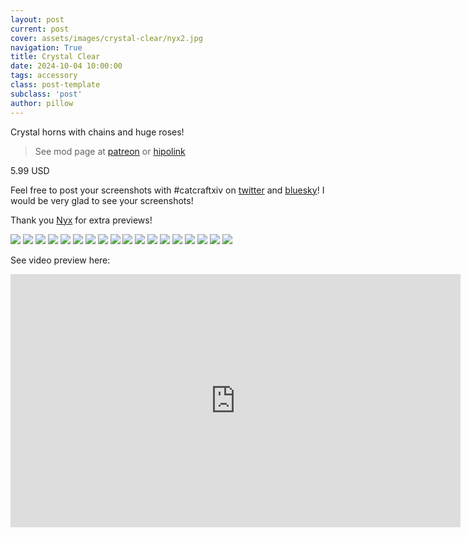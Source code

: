 ```yaml
---
layout: post
current: post
cover: assets/images/crystal-clear/nyx2.jpg
navigation: True
title: Crystal Clear
date: 2024-10-04 10:00:00
tags: accessory
class: post-template
subclass: 'post'
author: pillow
---
```


Crystal horns with chains and huge roses!

> See mod page at [patreon](https://www.patreon.com/catcraftFFXIV/shop/crystal-clear-horns-516913?source=storefront) or [hipolink](https://hipolink.me/pomigrein/products/crystal-clear--horns)

5.99 USD

Feel free to post your screenshots with #catcraftxiv on [twitter](https://x.com/hashtag/catcraftxiv?src=hashtag_click) and [bluesky](https://bsky.app/hashtag/catcraftxiv)! I would be very glad to see your screenshots!

Thank you [Nyx](https://bsky.app/profile/tsukuyomi.bsky.social) for extra previews!

<img src="assets/images/crystal-clear/pic1.jpg"/>
<img src="assets/images/crystal-clear/pic2.jpg"/>
<img src="assets/images/crystal-clear/pic3.jpg"/>
<img src="assets/images/crystal-clear/pic4.jpg"/>
<img src="assets/images/crystal-clear/pic5.jpg"/>
<img src="assets/images/crystal-clear/pic5-1.jpg"/>
<img src="assets/images/crystal-clear/pic6.jpg"/>
<img src="assets/images/crystal-clear/pic7.jpg"/>
<img src="assets/images/crystal-clear/pic8.jpg"/>
<img src="assets/images/crystal-clear/pic9.jpg"/>
<img src="assets/images/crystal-clear/nyx1.jpg"/>
<img src="assets/images/crystal-clear/nyx2.jpg"/>
<img src="assets/images/crystal-clear/nyx3.jpg"/>
<img src="assets/images/crystal-clear/nyx4.jpg"/>
<img src="assets/images/crystal-clear/nyx5.jpg"/>
<img src="assets/images/crystal-clear/nyx6.jpg"/>
<img src="assets/images/crystal-clear/nyx7.jpg"/>
<img src="assets/images/crystal-clear/nyx8.jpg"/>

See video preview here:

<iframe src="https://www.youtube.com/embed/BYw_YHksPd0" width="720" height="405" frameborder="0" webkitallowfullscreen mozallowfullscreen allowfullscreen></iframe>
